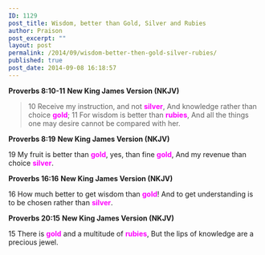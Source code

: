 ```yaml
---
ID: 1129
post_title: Wisdom, better than Gold, Silver and Rubies
author: Praison
post_excerpt: ""
layout: post
permalink: /2014/09/wisdom-better-then-gold-silver-rubies/
published: true
post_date: 2014-09-08 16:18:57
---
```

<strong>Proverbs 8:10-11</strong>
<strong>New King James Version (NKJV)</strong>
<blockquote>10 Receive my instruction, and not <span style="color: #ff00ff;"><strong>silver</strong></span>,
And knowledge rather than choice <span style="color: #ff00ff;"><strong>gold</strong></span>;
11 For wisdom is better than <span style="color: #ff00ff;"><strong>rubies</strong></span>,
And all the things one may desire cannot be compared with her.</blockquote>
<strong>Proverbs 8:19</strong>
<strong>New King James Version (NKJV)</strong>

19 My fruit is better than <span style="color: #ff00ff;"><strong>gold</strong></span>, yes, than fine <span style="color: #ff00ff;"><strong>gold</strong></span>,
And my revenue than choice <span style="color: #ff00ff;"><strong>silver</strong></span>.

<strong>Proverbs 16:16</strong>
<strong> New King James Version (NKJV)</strong>

16 How much better to get wisdom than <span style="color: #ff00ff;"><strong>gold</strong></span>!
And to get understanding is to be chosen rather than <span style="color: #ff00ff;"><strong>silver</strong></span>.

<strong>Proverbs 20:15</strong>
<strong>New King James Version (NKJV)</strong>

15 There is <span style="color: #ff00ff;"><strong>gold</strong> </span>and a multitude of <span style="color: #ff00ff;"><strong>rubies</strong></span>,
But the lips of knowledge are a precious jewel.